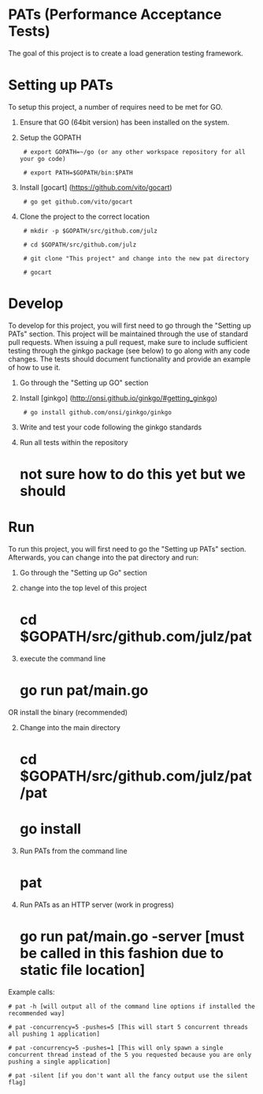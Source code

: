 PATs (Performance Acceptance Tests)
==================================
The goal of this project is to create a load generation testing framework.


Setting up PATs
==================================
To setup this project, a number of requires need to be met for GO.

1) Ensure that GO (64bit version) has been installed on the system.

2) Setup the GOPATH

        # export GOPATH=~/go (or any other workspace repository for all your go code)

        # export PATH=$GOPATH/bin:$PATH

3) Install [gocart] (https://github.com/vito/gocart)

        # go get github.com/vito/gocart

4) Clone the project to the correct location

        # mkdir -p $GOPATH/src/github.com/julz

        # cd $GOPATH/src/github.com/julz

        # git clone "This project" and change into the new pat directory

        # gocart

Develop
===================================
To develop for this project, you will first need to go through the "Setting up PATs" section. This project will
be maintained through the use of standard pull requests. When issuing a pull request, make sure to include sufficient
testing through the ginkgo package (see below) to go along with any code changes. The tests should document 
functionality and provide an example of how to use it.  

1) Go through the "Setting up GO" section

2) Install [ginkgo] (http://onsi.github.io/ginkgo/#getting_ginkgo)

        # go install github.com/onsi/ginkgo/ginkgo

3) Write and test your code following the ginkgo standards

4) Run all tests within the repository

	# not sure how to do this yet but we should

Run
==================================
To run this project, you will first need to go the "Setting up PATs" section. Afterwards, you can
change into the pat directory and run:

1) Go through the "Setting up Go" section

2) change into the top level of this project

	# cd $GOPATH/src/github.com/julz/pat

3) execute the command line

	# go run pat/main.go

OR install the binary (recommended)

2) Change into the main directory

	# cd $GOPATH/src/github.com/julz/pat/pat

	# go install

3) Run PATs from the command line

	# pat

4) Run PATs as an HTTP server (work in progress)

	# go run pat/main.go -server [must be called in this fashion due to static file location]

Example calls:

	# pat -h [will output all of the command line options if installed the recommended way]

	# pat -concurrency=5 -pushes=5 [This will start 5 concurrent threads all pushing 1 application]

	# pat -concurrency=5 -pushes=1 [This will only spawn a single concurrent thread instead of the 5 you requested because you are only pushing a single application]

	# pat -silent [if you don't want all the fancy output use the silent flag]
 

